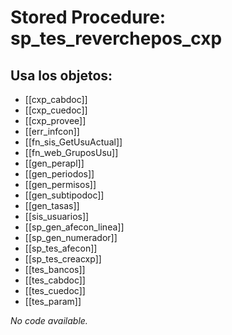 # Stored Procedure: sp_tes_reverchepos_cxp

## Usa los objetos:
- [[cxp_cabdoc]]
- [[cxp_cuedoc]]
- [[cxp_provee]]
- [[err_infcon]]
- [[fn_sis_GetUsuActual]]
- [[fn_web_GruposUsu]]
- [[gen_perapl]]
- [[gen_periodos]]
- [[gen_permisos]]
- [[gen_subtipodoc]]
- [[gen_tasas]]
- [[sis_usuarios]]
- [[sp_gen_afecon_linea]]
- [[sp_gen_numerador]]
- [[sp_tes_afecon]]
- [[sp_tes_creacxp]]
- [[tes_bancos]]
- [[tes_cabdoc]]
- [[tes_cuedoc]]
- [[tes_param]]

*No code available.*
